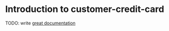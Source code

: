 # Introduction to customer-credit-card

TODO: write [great documentation](http://jacobian.org/writing/what-to-write/)
